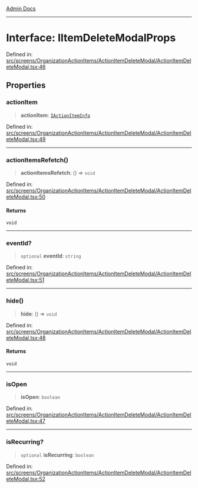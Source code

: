 [Admin Docs](/)

***

# Interface: IItemDeleteModalProps

Defined in: [src/screens/OrganizationActionItems/ActionItemDeleteModal/ActionItemDeleteModal.tsx:46](https://github.com/PalisadoesFoundation/talawa-admin/blob/main/src/screens/OrganizationActionItems/ActionItemDeleteModal/ActionItemDeleteModal.tsx#L46)

## Properties

### actionItem

> **actionItem**: [`IActionItemInfo`](../../../../../types/ActionItems/interface/interfaces/IActionItemInfo.md)

Defined in: [src/screens/OrganizationActionItems/ActionItemDeleteModal/ActionItemDeleteModal.tsx:49](https://github.com/PalisadoesFoundation/talawa-admin/blob/main/src/screens/OrganizationActionItems/ActionItemDeleteModal/ActionItemDeleteModal.tsx#L49)

***

### actionItemsRefetch()

> **actionItemsRefetch**: () => `void`

Defined in: [src/screens/OrganizationActionItems/ActionItemDeleteModal/ActionItemDeleteModal.tsx:50](https://github.com/PalisadoesFoundation/talawa-admin/blob/main/src/screens/OrganizationActionItems/ActionItemDeleteModal/ActionItemDeleteModal.tsx#L50)

#### Returns

`void`

***

### eventId?

> `optional` **eventId**: `string`

Defined in: [src/screens/OrganizationActionItems/ActionItemDeleteModal/ActionItemDeleteModal.tsx:51](https://github.com/PalisadoesFoundation/talawa-admin/blob/main/src/screens/OrganizationActionItems/ActionItemDeleteModal/ActionItemDeleteModal.tsx#L51)

***

### hide()

> **hide**: () => `void`

Defined in: [src/screens/OrganizationActionItems/ActionItemDeleteModal/ActionItemDeleteModal.tsx:48](https://github.com/PalisadoesFoundation/talawa-admin/blob/main/src/screens/OrganizationActionItems/ActionItemDeleteModal/ActionItemDeleteModal.tsx#L48)

#### Returns

`void`

***

### isOpen

> **isOpen**: `boolean`

Defined in: [src/screens/OrganizationActionItems/ActionItemDeleteModal/ActionItemDeleteModal.tsx:47](https://github.com/PalisadoesFoundation/talawa-admin/blob/main/src/screens/OrganizationActionItems/ActionItemDeleteModal/ActionItemDeleteModal.tsx#L47)

***

### isRecurring?

> `optional` **isRecurring**: `boolean`

Defined in: [src/screens/OrganizationActionItems/ActionItemDeleteModal/ActionItemDeleteModal.tsx:52](https://github.com/PalisadoesFoundation/talawa-admin/blob/main/src/screens/OrganizationActionItems/ActionItemDeleteModal/ActionItemDeleteModal.tsx#L52)

